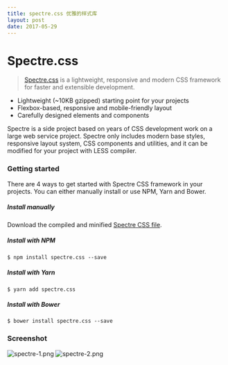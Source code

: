 ```yaml
---
title: spectre.css 优雅的样式库
layout: post
date: 2017-05-29
---
```



# Spectre.css

> [Spectre.css](https://picturepan2.github.io/spectre) is a lightweight, responsive and modern CSS framework for faster and extensible development.

- Lightweight (~10KB gzipped) starting point for your projects
- Flexbox-based, responsive and mobile-friendly layout
- Carefully designed elements and components

Spectre is a side project based on years of CSS development work on a large web service project. Spectre only includes modern base styles, responsive layout system, CSS components and utilities, and it can be modified for your project with LESS compiler.


### Getting started

There are 4 ways to get started with Spectre CSS framework in your projects. You can either manually install or use NPM, Yarn and Bower.

##### Install manually
Download the compiled and minified [Spectre CSS file](https://github.com/picturepan2/spectre/tree/master/docs/dist).

##### Install with NPM
`$ npm install spectre.css --save`

##### Install with Yarn
`$ yarn add spectre.css`

##### Install with Bower
`$ bower install spectre.css --save`

### Screenshot
![spectre-1.png]({{site.baseurl}}/site/content/post/spectre-1.png)
![spectre-2.png]({{site.baseurl}}/site/content/post/spectre-2.png)
